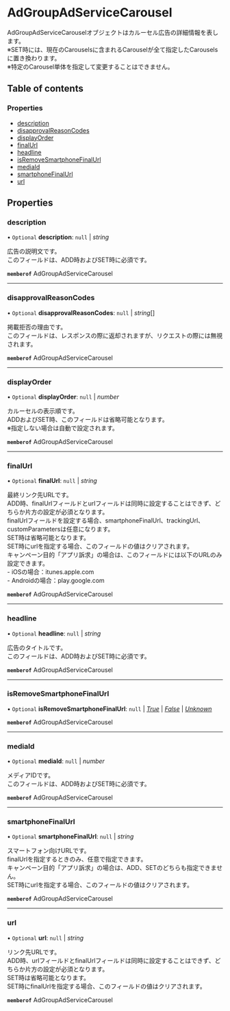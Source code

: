 # AdGroupAdServiceCarousel


<div lang=\"ja\"> AdGroupAdServiceCarouselオブジェクトはカルーセル広告の詳細情報を表します。<br> ※SET時には、現在のCarouselsに含まれるCarouselが全て指定したCarouselsに置き換わります。<br> ※特定のCarousel単体を指定して変更することはできません。 </div> 

## Table of contents

### Properties

- [description](adgroupadservicecarousel.md#description)
- [disapprovalReasonCodes](adgroupadservicecarousel.md#disapprovalreasoncodes)
- [displayOrder](adgroupadservicecarousel.md#displayorder)
- [finalUrl](adgroupadservicecarousel.md#finalurl)
- [headline](adgroupadservicecarousel.md#headline)
- [isRemoveSmartphoneFinalUrl](adgroupadservicecarousel.md#isremovesmartphonefinalurl)
- [mediaId](adgroupadservicecarousel.md#mediaid)
- [smartphoneFinalUrl](adgroupadservicecarousel.md#smartphonefinalurl)
- [url](adgroupadservicecarousel.md#url)

## Properties

### description

• `Optional` **description**: ``null`` \| *string*

<div lang=\"ja\"> 広告の説明文です。<br> このフィールドは、ADD時およびSET時に必須です。 </div> 

**`memberof`** AdGroupAdServiceCarousel

___

### disapprovalReasonCodes

• `Optional` **disapprovalReasonCodes**: ``null`` \| *string*[]

<div lang=\"ja\"> 掲載拒否の理由です。<br> このフィールドは、レスポンスの際に返却されますが、リクエストの際には無視されます。 </div> 

**`memberof`** AdGroupAdServiceCarousel

___

### displayOrder

• `Optional` **displayOrder**: ``null`` \| *number*

<div lang=\"ja\"> カルーセルの表示順です。<br> ADDおよびSET時、このフィールドは省略可能となります。<br> ※指定しない場合は自動で設定されます。 </div> 

**`memberof`** AdGroupAdServiceCarousel

___

### finalUrl

• `Optional` **finalUrl**: ``null`` \| *string*

<div lang=\"ja\">最終リンク先URLです。<br> ADD時、finalUrlフィールドとurlフィールドは同時に設定することはできず、どちらか片方の設定が必須となります。<br> finalUrlフィールドを設定する場合、smartphoneFinalUrl、trackingUrl、customParametersは任意になります。<br> SET時は省略可能となります。<br> SET時にurlを指定する場合、このフィールドの値はクリアされます。<br> キャンペーン目的「アプリ訴求」の場合は、このフィールドには以下のURLのみ設定できます。<br> - iOSの場合：itunes.apple.com<br> - Androidの場合：play.google.com </div> 

**`memberof`** AdGroupAdServiceCarousel

___

### headline

• `Optional` **headline**: ``null`` \| *string*

<div lang=\"ja\"> 広告のタイトルです。<br> このフィールドは、ADD時およびSET時に必須です。 </div> 

**`memberof`** AdGroupAdServiceCarousel

___

### isRemoveSmartphoneFinalUrl

• `Optional` **isRemoveSmartphoneFinalUrl**: ``null`` \| [*True*](./enums/adgroupadserviceisremoveflg.md#true) \| [*False*](./enums/adgroupadserviceisremoveflg.md#false) \| [*Unknown*](./enums/adgroupadserviceisremoveflg.md#unknown)

**`memberof`** AdGroupAdServiceCarousel

___

### mediaId

• `Optional` **mediaId**: ``null`` \| *number*

<div lang=\"ja\"> メディアIDです。<br> このフィールドは、ADD時およびSET時に必須です。 </div> 

**`memberof`** AdGroupAdServiceCarousel

___

### smartphoneFinalUrl

• `Optional` **smartphoneFinalUrl**: ``null`` \| *string*

<div lang=\"ja\">スマートフォン向けURLです。<br> finalUrlを指定するときのみ、任意で指定できます。<br> キャンペーン目的「アプリ訴求」の場合は、ADD、SETのどちらも指定できません。<br> SET時にurlを指定する場合、このフィールドの値はクリアされます。 </div> 

**`memberof`** AdGroupAdServiceCarousel

___

### url

• `Optional` **url**: ``null`` \| *string*

<div lang=\"ja\"> リンク先URLです。<br> ADD時、urlフィールドとfinalUrlフィールドは同時に設定することはできず、どちらか片方の設定が必須となります。<br> SET時は省略可能となります。<br> SET時にfinalUrlを指定する場合、このフィールドの値はクリアされます。 </div> 

**`memberof`** AdGroupAdServiceCarousel
